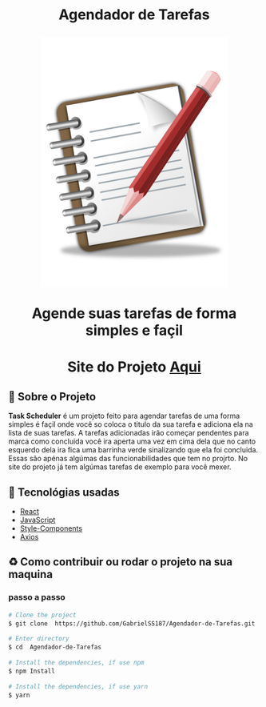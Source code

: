 <h1 align="center">
    <p>Agendador de Tarefas</p>
    <img src="public/favicon.ico" height="500" />
    <p>Agende suas tarefas de forma simples e façil<p>
</h1>

<h1 align="center">Site do Projeto
<a href="https://agendador-de-tarefas.surge.sh/">
Aqui</a></h1>


## 📕 Sobre o Projeto

**Task Scheduler**  é um projeto feito para agendar tarefas de uma forma simples é façil onde você so coloca o titulo da sua tarefa e adiciona ela na lista de suas tarefas. A tarefas adicionadas irão começar pendentes para marca como concluida você ira aperta uma vez em cima dela que no canto esquerdo dela ira fica uma barrinha verde sinalizando que ela foi concluida. Essas são apénas algúmas das funcionabilidades que tem no projrto. No site do projeto já tem algúmas tarefas de exemplo para você mexer.

## 🔨 Tecnológias usadas

- [React](https://pt-br.reactjs.org/)
- [JavaScript](https://www.javascript.com/)
- [Style-Components](https://styled-components.com/)
- [Axios](https://axios-http.com/)

## ♻ Como contribuir ou rodar o projeto na sua maquina

### passo a passo

```bash
# Clone the project
$ git clone  https://github.com/GabrielSS187/Agendador-de-Tarefas.git
```

```bash
# Enter directory
$ cd  Agendador-de-Tarefas
```

```bash
# Install the dependencies, if use npm
$ npm Install
```

```bash
# Install the dependencies, if use yarn
$ yarn
```
